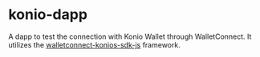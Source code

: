 # konio-dapp
A dapp to test the connection with Konio Wallet through WalletConnect.
It utilizes the [walletconnect-konios-sdk-js](https://github.com/Armana-group/walletconnect-koinos-sdk-js) framework.